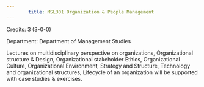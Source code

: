 ```yaml
---
        title: MSL301 Organization & People Management
---
```

Credits: 3 (3-0-0)

Department: Department of Management Studies

Lectures on multidisciplinary perspective on organizations, Organizational structure & Design, Organizational stakeholder Ethics, Organizational Culture, Organizational Environment, Strategy and Structure, Technology and organizational structures, Lifecycle of an organization will be supported with case studies & exercises.